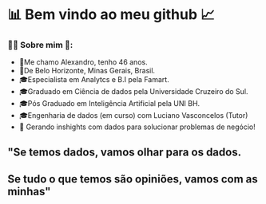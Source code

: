 # 📊 Bem vindo ao meu github 📈


### 👨‍🚀 Sobre mim 🚀:

* 👋Me chamo Alexandro, tenho 46 anos.
* 📌De Belo Horizonte, Minas Gerais, Brasil.
* 🎓Especialista em Analytcs e B.I pela Famart.
* 🎓Graduado em Ciência de dados pela Universidade Cruzeiro do Sul.
* 🎓Pós Graduado em Inteligência Artificial pela UNI BH.
* 🎓Engenharia de dados (em curso) com Luciano Vasconcelos (Tutor)
* 💬 Gerando inshights com dados para solucionar problemas de negócio! 

## "Se temos dados, vamos olhar para os dados. 
## Se tudo o que temos são opiniões, vamos com as minhas"
